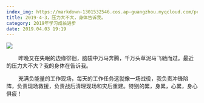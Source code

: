 ```yaml
---
index_img: https://markdown-1301532546.cos.ap-guangzhou.myqcloud.com/peipei_blog/20210921144217.jpeg
title: 2019-4-3，压力大不大，身体告诉我。
category: 2019年学习成长进步
date: 2019.04.03 19:19
---
```


![](https://markdown-1301532546.cos.ap-guangzhou.myqcloud.com/peipei_blog/20210921144217.jpeg)  



  

        昨晚又在失眠的边缘徘徊，脑袋中万马奔腾，千万头草泥马飞驰而过。最近的压力大不大？我的身体在告诉我。  

        充满负能量的工作现场，每天的工作任务这就像一场战役，我负责冲锋陷阵，负责现场救援，负责战后清理现场和灾后重建。特别的累，身累，心累，身心俱疲！